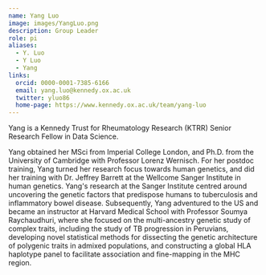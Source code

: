 ```yaml
---
name: Yang Luo
image: images/YangLuo.png
description: Group Leader
role: pi
aliases:
  - Y. Luo
  - Y Luo
  - Yang
links:
  orcid: 0000-0001-7385-6166
  email: yang.luo@kennedy.ox.ac.uk
  twitter: yluo86
  home-page: https://www.kennedy.ox.ac.uk/team/yang-luo
---
```


Yang is a Kennedy Trust for Rheumatology Research (KTRR) Senior Research Fellow in Data Science. 

Yang obtained her MSci from Imperial College London, and Ph.D. from the University of Cambridge with Professor Lorenz Wernisch. For her postdoc training, Yang turned her research focus towards human genetics, and did her training with Dr. Jeffrey Barrett at the Wellcome Sanger Institute in human genetics. Yang's research at the Sanger Institute centred around uncovering the genetic factors that predispose humans to tuberculosis and inflammatory bowel disease. Subsequently, Yang adventured to the US and became an instructor at Harvard Medical School with Professor Soumya Raychaudhuri, where she focused on the multi-ancestry genetic study of complex traits, including the study of TB progression in Peruvians, developing novel statistical methods for dissecting the genetic architecture of polygenic traits in admixed populations, and constructing a global HLA haplotype panel to facilitate association and fine-mapping in the MHC region.